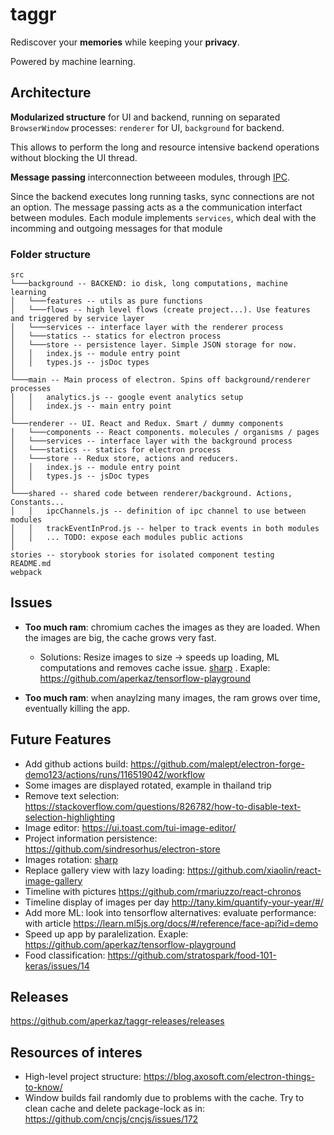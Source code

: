 # taggr

Rediscover your **memories** while keeping your **privacy**.

Powered by machine learning.

## Architecture

**Modularized structure** for UI and backend, running on separated `BrowserWindow` processes: `renderer` for UI, `background` for backend.

This allows to perform the long and resource intensive backend operations without blocking the UI thread.

**Message passing** interconnection betweeen modules, through [IPC](https://www.electronjs.org/docs/api/ipc-renderer).

Since the backend executes long running tasks, sync connections are not an option. The message passing acts as a the communication interfact between modules. Each module implements `services`, which deal with the incomming and outgoing messages for that module

### Folder structure

```
src
└───background -- BACKEND: io disk, long computations, machine learning
│   └───features -- utils as pure functions
│   └───flows -- high level flows (create project...). Use features and triggered by service layer
│   └───services -- interface layer with the renderer process
│   └───statics -- statics for electron process
│   └───store -- persistence layer. Simple JSON storage for now.
│   │   index.js -- module entry point
│   │   types.js -- jsDoc types
│
└───main -- Main process of electron. Spins off background/renderer processes
│   │   analytics.js -- google event analytics setup
│   │   index.js -- main entry point
│
└───renderer -- UI. React and Redux. Smart / dummy components
│   └───components -- React components. molecules / organisms / pages
│   └───services -- interface layer with the background process 
│   └───statics -- statics for electron process
│   └───store -- Redux store, actions and reducers.
│   │   index.js -- module entry point
│   │   types.js -- jsDoc types
│  
└───shared -- shared code between renderer/background. Actions, Constants...
│   │   ipcChannels.js -- definition of ipc channel to use between modules
│   │   trackEventInProd.js -- helper to track events in both modules
│   │   ... TODO: expose each modules public actions
│
stories -- storybook stories for isolated component testing
README.md
webpack
```


## Issues

- **Too much ram**: chromium caches the images as they are loaded. When the images are big, the cache grows very fast.
  - Solutions: Resize images to size -> speeds up loading, ML computations and removes cache issue. [sharp](https://github.com/lovell/sharp) . Exaple: https://github.com/aperkaz/tensorflow-playground

- **Too much ram**: when anaylzing many images, the ram grows over time, eventually killing the app.

## Future Features

- Add github actions build: https://github.com/malept/electron-forge-demo123/actions/runs/116519042/workflow
- Some images are displayed rotated, example in thailand trip 
- Remove text selection: https://stackoverflow.com/questions/826782/how-to-disable-text-selection-highlighting
- Image editor: https://ui.toast.com/tui-image-editor/
- Project information persistence: https://github.com/sindresorhus/electron-store
- Images rotation: [sharp](https://github.com/lovell/sharp)
- Replace gallery view with lazy loading: https://github.com/xiaolin/react-image-gallery
- Timeline with pictures https://github.com/rmariuzzo/react-chronos
- Timeline display of images per day http://tany.kim/quantify-your-year/#/
- Add more ML: look into tensorflow alternatives: evaluate performance: with article https://learn.ml5js.org/docs/#/reference/face-api?id=demo
- Speed up app by paralelization. Exaple: https://github.com/aperkaz/tensorflow-playground
- Food classification: https://github.com/stratospark/food-101-keras/issues/14

## Releases

https://github.com/aperkaz/taggr-releases/releases

## Resources of interes

- High-level project structure: https://blog.axosoft.com/electron-things-to-know/
- Window builds fail randomly due to problems with the cache. Try to clean cache and delete package-lock as in: https://github.com/cncjs/cncjs/issues/172
